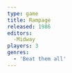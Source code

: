 ```yaml
---
type: game
title: Rampage
released: 1986
editors: 
  -Midway
players: 3
genres:
  - 'Beat them all'
---
```

